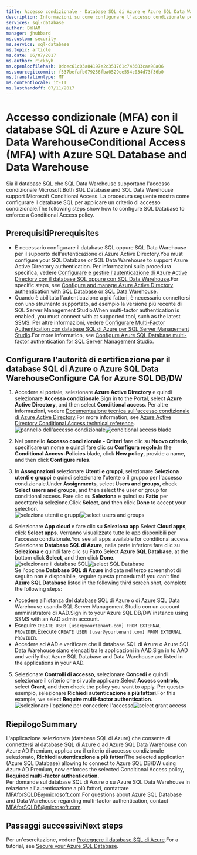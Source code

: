 ```yaml
---
title: Accesso condizionale - Database SQL di Azure e Azure SQL Data Warehouse | Microsoft Docs
description: Informazioni su come configurare l'accesso condizionale per il database SQL di Azure e Azure SQL Data Warehouse.
services: sql-database
author: BYHAM
manager: jhubbard
ms.custom: security
ms.service: sql-database
ms.topic: article
ms.date: 06/07/2017
ms.author: rickbyh
ms.openlocfilehash: 0dcec61c03a84197e2c351761c743683caa98a06
ms.sourcegitcommit: f537befafb079256fba0529ee554c034d73f36b0
ms.translationtype: MT
ms.contentlocale: it-IT
ms.lasthandoff: 07/11/2017
---
```

# <a name="conditional-access-mfa-with-azure-sql-database-and-data-warehouse"></a><span data-ttu-id="71f32-103">Accesso condizionale (MFA) con il database SQL di Azure e Azure SQL Data Warehouse</span><span class="sxs-lookup"><span data-stu-id="71f32-103">Conditional Access (MFA) with Azure SQL Database and Data Warehouse</span></span>  

<span data-ttu-id="71f32-104">Sia il database SQL che SQL Data Warehouse supportano l'accesso condizionale Microsoft.</span><span class="sxs-lookup"><span data-stu-id="71f32-104">Both SQL Database and SQL Data Warehouse support Microsoft Conditional Access.</span></span> <span data-ttu-id="71f32-105">La procedura seguente mostra come configurare il database SQL per applicare un criterio di accesso condizionale.</span><span class="sxs-lookup"><span data-stu-id="71f32-105">The following steps show how to configure SQL Database to enforce a Conditional Access policy.</span></span>  

## <a name="prerequisites"></a><span data-ttu-id="71f32-106">Prerequisiti</span><span class="sxs-lookup"><span data-stu-id="71f32-106">Prerequisites</span></span>  
- <span data-ttu-id="71f32-107">È necessario configurare il database SQL oppure SQL Data Warehouse per il supporto dell'autenticazione di Azure Active Directory.</span><span class="sxs-lookup"><span data-stu-id="71f32-107">You must configure your SQL Database or SQL Data Warehouse to support Azure Active Directory authentication.</span></span> <span data-ttu-id="71f32-108">Per informazioni sulla procedura specifica, vedere [Configurare e gestire l'autenticazione di Azure Active Directory con il database SQL oppure con SQL Data Warehouse](sql-database-aad-authentication-configure.md).</span><span class="sxs-lookup"><span data-stu-id="71f32-108">For specific steps, see [Configure and manage Azure Active Directory authentication with SQL Database or SQL Data Warehouse](sql-database-aad-authentication-configure.md).</span></span>  
- <span data-ttu-id="71f32-109">Quando è abilitata l'autenticazione a più fattori, è necessario connettersi con uno strumento supportato, ad esempio la versione più recente di SQL Server Management Studio.</span><span class="sxs-lookup"><span data-stu-id="71f32-109">When multi-factor authentication is enabled, you must connect with at supported tool, such as the latest SSMS.</span></span> <span data-ttu-id="71f32-110">Per altre informazioni, vedere [Configurare Multi-Factor Authentication con database SQL di Azure per SQL Server Management Studio](sql-database-ssms-mfa-authentication-configure.md).</span><span class="sxs-lookup"><span data-stu-id="71f32-110">For more information, see [Configure Azure SQL Database multi-factor authentication for SQL Server Management Studio](sql-database-ssms-mfa-authentication-configure.md).</span></span>  

## <a name="configure-ca-for-azure-sql-dbdw"></a><span data-ttu-id="71f32-111">Configurare l'autorità di certificazione per il database SQL di Azure o Azure SQL Data Warehouse</span><span class="sxs-lookup"><span data-stu-id="71f32-111">Configure CA for Azure SQL DB/DW</span></span>  
1.  <span data-ttu-id="71f32-112">Accedere al portale, selezionare **Azure Active Directory** e quindi selezionare **Accesso condizionale**.</span><span class="sxs-lookup"><span data-stu-id="71f32-112">Sign in to the Portal, select **Azure Active Directory**, and then select **Conditional access**.</span></span> <span data-ttu-id="71f32-113">Per altre informazioni, vedere [Documentazione tecnica sull'accesso condizionale di Azure Active Directory](https://docs.microsoft.com/en-us/azure/active-directory/active-directory-conditional-access-technical-reference).</span><span class="sxs-lookup"><span data-stu-id="71f32-113">For more information, see [Azure Active Directory Conditional Access technical reference](https://docs.microsoft.com/en-us/azure/active-directory/active-directory-conditional-access-technical-reference).</span></span>  
  <span data-ttu-id="71f32-114">![pannello dell'accesso condizionale](./media/sql-database-conditional-access/conditional-access-blade.png)</span><span class="sxs-lookup"><span data-stu-id="71f32-114">![conditional access blade](./media/sql-database-conditional-access/conditional-access-blade.png)</span></span> 
     
2.  <span data-ttu-id="71f32-115">Nel pannello **Accesso condizionale - Criteri** fare clic su **Nuovo criterio**, specificare un nome e quindi fare clic su **Configura regole**.</span><span class="sxs-lookup"><span data-stu-id="71f32-115">In the **Conditional Access-Policies** blade, click **New policy**, provide a name, and then click **Configure rules**.</span></span>  
3.  <span data-ttu-id="71f32-116">In **Assegnazioni** selezionare **Utenti e gruppi**, selezionare **Seleziona utenti e gruppi** e quindi selezionare l'utente o il gruppo per l'accesso condizionale.</span><span class="sxs-lookup"><span data-stu-id="71f32-116">Under **Assignments**, select **Users and groups**, check **Select users and groups**, and then select the user or group for conditional access.</span></span> <span data-ttu-id="71f32-117">Fare clic su **Seleziona** e quindi su **Fatto** per accettare la selezione.</span><span class="sxs-lookup"><span data-stu-id="71f32-117">Click **Select**, and then click **Done** to accept your selection.</span></span>  
  <span data-ttu-id="71f32-118">![seleziona utenti e gruppi](./media/sql-database-conditional-access/select-users-and-groups.png)</span><span class="sxs-lookup"><span data-stu-id="71f32-118">![select users and groups](./media/sql-database-conditional-access/select-users-and-groups.png)</span></span>  

4.  <span data-ttu-id="71f32-119">Selezionare **App cloud** e fare clic su **Seleziona app**.</span><span class="sxs-lookup"><span data-stu-id="71f32-119">Select **Cloud apps**, click **Select apps**.</span></span> <span data-ttu-id="71f32-120">Verranno visualizzate tutte le app disponibili per l'accesso condizionale.</span><span class="sxs-lookup"><span data-stu-id="71f32-120">You see all apps available for conditional access.</span></span> <span data-ttu-id="71f32-121">Selezionare **Database SQL di Azure**, nella parte inferiore fare clic su **Seleziona** e quindi fare clic su **Fatto**.</span><span class="sxs-lookup"><span data-stu-id="71f32-121">Select **Azure SQL Database**, at the bottom click **Select**, and then click **Done**.</span></span>  
  <span data-ttu-id="71f32-122">![selezionare il database SQL](./media/sql-database-conditional-access/select-sql-database.png)</span><span class="sxs-lookup"><span data-stu-id="71f32-122">![select SQL Database](./media/sql-database-conditional-access/select-sql-database.png)</span></span>  
  <span data-ttu-id="71f32-123">Se l'opzione **Database SQL di Azure** indicata nel terzo screenshot di seguito non è disponibile, seguire questa procedura:</span><span class="sxs-lookup"><span data-stu-id="71f32-123">If you can’t find **Azure SQL Database** listed in the following third screen shot, complete the following steps:</span></span>   
  - <span data-ttu-id="71f32-124">Accedere all'istanza del database SQL di Azure o di Azure SQL Data Warehouse usando SQL Server Management Studio con un account amministratore di AAD.</span><span class="sxs-lookup"><span data-stu-id="71f32-124">Sign in to your Azure SQL DB/DW instance using SSMS with an AAD admin account.</span></span>  
  - <span data-ttu-id="71f32-125">Eseguire `CREATE USER [user@yourtenant.com] FROM EXTERNAL PROVIDER`.</span><span class="sxs-lookup"><span data-stu-id="71f32-125">Execute `CREATE USER [user@yourtenant.com] FROM EXTERNAL PROVIDER`.</span></span>  
  - <span data-ttu-id="71f32-126">Accedere ad AAD e verificare che il database SQL di Azure o Azure SQL Data Warehouse siano elencati tra le applicazioni in AAD.</span><span class="sxs-lookup"><span data-stu-id="71f32-126">Sign in to AAD and verify that Azure SQL Database and Data Warehouse are listed in the applications in your AAD.</span></span>  

5.  <span data-ttu-id="71f32-127">Selezionare **Controlli di accesso**, selezionare **Concedi** e quindi selezionare il criterio che si vuole applicare.</span><span class="sxs-lookup"><span data-stu-id="71f32-127">Select **Access controls**, select **Grant**, and then check the policy you want to apply.</span></span> <span data-ttu-id="71f32-128">Per questo esempio, selezionare **Richiedi autenticazione a più fattori**.</span><span class="sxs-lookup"><span data-stu-id="71f32-128">For this example, we select **Require multi-factor authentication**.</span></span>  
  <span data-ttu-id="71f32-129">![selezionare l'opzione per concedere l'accesso](./media/sql-database-conditional-access/grant-access.png)</span><span class="sxs-lookup"><span data-stu-id="71f32-129">![select grant access](./media/sql-database-conditional-access/grant-access.png)</span></span>  

## <a name="summary"></a><span data-ttu-id="71f32-130">Riepilogo</span><span class="sxs-lookup"><span data-stu-id="71f32-130">Summary</span></span>  
<span data-ttu-id="71f32-131">L'applicazione selezionata (database SQL di Azure) che consente di connettersi al database SQL di Azure o ad Azure SQL Data Warehouse con Azure AD Premium, applica ora il criterio di accesso condizionale selezionato, **Richiedi autenticazione a più fattori**</span><span class="sxs-lookup"><span data-stu-id="71f32-131">The selected application (Azure SQL Database) allowing to connect to Azure SQL DB/DW using Azure AD Premium, now enforces the selected Conditional Access policy, **Required multi-factor authentication.**</span></span>  
<span data-ttu-id="71f32-132">Per domande sul database SQL di Azure o su Azure SQL Data Warehouse in relazione all'autenticazione a più fattori, contattare MFAforSQLDB@microsoft.com.</span><span class="sxs-lookup"><span data-stu-id="71f32-132">For questions about Azure SQL Database and Data Warehouse regarding multi-factor authentication, contact MFAforSQLDB@microsoft.com.</span></span>  

## <a name="next-steps"></a><span data-ttu-id="71f32-133">Passaggi successivi</span><span class="sxs-lookup"><span data-stu-id="71f32-133">Next steps</span></span>  

<span data-ttu-id="71f32-134">Per un'esercitazione, vedere [Proteggere il database SQL di Azure](sql-database-security-tutorial.md).</span><span class="sxs-lookup"><span data-stu-id="71f32-134">For a tutorial, see [Secure your Azure SQL Database](sql-database-security-tutorial.md).</span></span>
